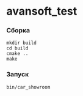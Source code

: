 # avansoft_test

### Сборка
```
mkdir build
cd build
cmake ..
make
```
### Запуск
```
bin/car_showroom
```
